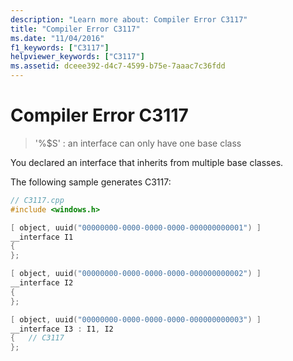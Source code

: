```yaml
---
description: "Learn more about: Compiler Error C3117"
title: "Compiler Error C3117"
ms.date: "11/04/2016"
f1_keywords: ["C3117"]
helpviewer_keywords: ["C3117"]
ms.assetid: dceee392-d4c7-4599-b75e-7aaac7c36fdd
---
```

# Compiler Error C3117

> '%$S' : an interface can only have one base class

You declared an interface that inherits from multiple base classes.

The following sample generates C3117:

```cpp
// C3117.cpp
#include <windows.h>

[ object, uuid("00000000-0000-0000-0000-000000000001") ]
__interface I1
{
};

[ object, uuid("00000000-0000-0000-0000-000000000002") ]
__interface I2
{
};

[ object, uuid("00000000-0000-0000-0000-000000000003") ]
__interface I3 : I1, I2
{   // C3117
};
```
